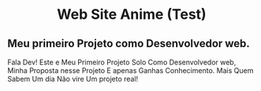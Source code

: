 <h1 align="center">Web Site Anime (Test)</p>

<H2>Meu primeiro Projeto como Desenvolvedor web.</h2>
 
  <p>Fala Dev! Este e Meu Primeiro Projeto Solo Como Desenvolvedor web,
Minha Proposta nesse Projeto E apenas Ganhas Conhecimento.
Mais Quem Sabem Um dia Não vire Um projeto real!</p>
